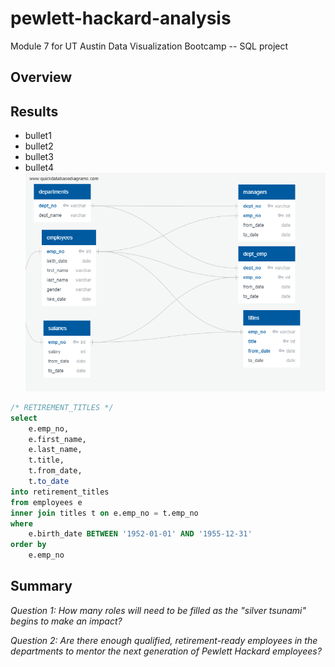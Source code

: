 # pewlett-hackard-analysis
Module 7 for UT Austin Data Visualization Bootcamp -- SQL project

<!---
There is a title, and there are multiple sections. (2 pt)
Each section has a heading and subheading. (2 pt)
Links to images are working and displayed correctly. (2 pt)
--->

<!---
The purpose of the new analysis is well defined. (3 pt)
--->
## Overview

<!---
There is a bulleted list with four major points from the two analysis deliverables. (6 pt)
--->
## Results

- bullet1
- bullet2
- bullet3
- bullet4
![EmployeeDB](/EmployeeDB.png)

```SQL
/* RETIREMENT_TITLES */
select
	e.emp_no, 
	e.first_name,
	e.last_name,
	t.title,
	t.from_date,
	t.to_date
into retirement_titles
from employees e
inner join titles t on e.emp_no = t.emp_no
where 
	e.birth_date BETWEEN '1952-01-01' AND '1955-12-31'
order by
	e.emp_no
```



<!---
The summary addresses the two questions and contains two additional queries or tables that may provide more insight. (5 pt)
--->
## Summary

*Question 1:  How many roles will need to be filled as the "silver tsunami" begins to make an impact?*

*Question 2: Are there enough qualified, retirement-ready employees in the departments to mentor the next generation of Pewlett Hackard employees?*
